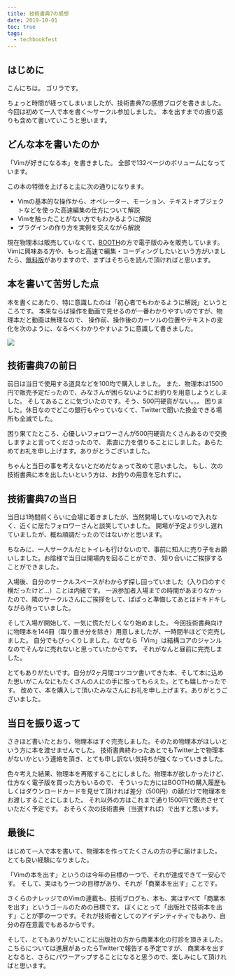 ```yaml
---
title: 技術書典7の感想
date: 2019-10-01
toc: true
tags: 
  - techbookfest
---
```


## はじめに
こんにちは。
ゴリラです。

ちょっと時間が経ってしまいましたが、技術書典7の感想ブログを書きました。
今回は初めて一人で本を書く〜サークル参加しました。
本を出すまでの振り返りも含めて書いていこうと思います。

## どんな本を書いたのか
「Vimが好きになる本」を書きました。
全部で132ページのボリュームになっています。

この本の特徴を上げると主に次の通りになります。

- Vimの基本的な操作から、オペレーター、モーション、テキストオブジェクトなどを使った高速編集の仕方について解説
- Vimを触ったことがない方でもわかるように解説
- プラグインの作り方を実例を交えながら解説

現在物理本は販売していなくて、[BOOTH](https://gorilla0513.booth.pm/items/1513974)の方で電子版のみを販売しています。
Vimに興味ある方や、もっと高速で編集・コーディングしたいという方がいましたら、[無料版](https://gorilla0513.booth.pm/items/1514005)がありますので、まずはそちらを読んで頂ければと思います。

## 本を書いて苦労した点
本を書くにあたり、特に意識したのは「初心者でもわかるように解説」というところです。
本来ならば操作を動画で見せるのが一番わかりやすいのですが、物理本だと動画は無理なので、
操作前、操作後のカーソルの位置やテキストの変化を次のように、なるべくわかりやすいように意識して書きました。

![](https://i.gyazo.com/3c76f447b54f439b8a87d069955e1109.png)

## 技術書典7の前日
前日は当日で使用する道具などを100均で購入しました。
また、物理本は1500円で販売予定だったので、みなさんが困らないようにお釣りを用意しようとしました。
そしてあることに気づいたのです。そう、500円硬貨がない。。。
困りました。休日なのでどこの銀行もやっていなくて、Twitterで聞いた換金できる場所も全滅でした。

困り果てたところ、心優しいフォロワーさんが500円硬貨たくさんあるので交換しますよと言ってくださったので、
素直に力を借りることにしました。あらためてお礼を申し上げます。ありがとうございました。

ちゃんと当日の事を考えないとだめだなぁって改めて思いました。
もし、次の技術書典に本を出したいという方は、お釣りの用意を忘れずに。

## 技術書典7の当日
当日は1時間前くらいに会場に着きましたが、当然開場していないので入れなく、近くに居たフォロワーさんと談笑していました。
開場が予定より少し遅れていましたが、概ね順調だったのではないかと思います。

ちなみに、一人サークルだとトイレも行けないので、事前に知人に売り子をお願いしました。お陰様で当日は開場内を回ることができ、
知り合いにご挨拶することができました。

入場後、自分のサークルスペースがわからず探し回っていました（入り口のすぐ横だったけど…）ことは内緒です。
一派参加者入場までの時間があまりなかったので、隣のサークルさんにご挨拶をして、ぱぱっと準備してあとはドキドキしながら待っていました。

そして入場が開始して、一気に慌ただしくなり始めました。
今回技術書典向けに物理本を144冊（取り置き分を除き）用意しましたが、一時間半ほどで完売しました。
自分でもびっくりしました。なぜなら「Vim」は結構コアのジャンルなのでそんなに売れないと思っていたからです。
それがなんと昼前に完売しました。

とてもありがたいです。自分が2ヶ月間コツコツ書いてきた本、そして本に込めた思いがこんなにもたくさんの人にの手に取ってもらえた。とても嬉しかったです。
改めて、本を購入して頂いたみなさんにお礼を申し上げます。ありがとうございました。

## 当日を振り返って
さきほど書いたとおり、物理本はすぐ完売しました。そのため物理本がほしいという方に本を渡せませんでした。
技術書典終わったあとでもTwitter上で物理本がないかという連絡を頂き、とても申し訳ない気持ちが強くなっていきました。

色々考えた結果、物理本を再販することにしました。物理本が欲しかったけど、仕方なく電子版を買った方もいるので、
そういった方にはBOOTHの購入履歴もしくはダウンロードカードを見せて頂ければ差分（500円）の額だけで物理本をお渡しすることにしました。
それ以外の方はこれまで通り1500円で販売させていただく予定です。
おそらく次の技術書典（当選すれば）で出すと思います。

## 最後に
はじめて一人で本を書いて、物理本を作ってたくさんの方の手に届けました。
とても良い経験になりました。

「Vimの本を出す」というのは今年の目標の一つで、それが達成できて一安心です。
そして、実はもう一つの目標があり、それが「商業本を出す」ことです。

さくらのナレッジでのVimの連載も、技術ブログも、本も、実はすべて「商業本を出す」というゴールのための目標です。
ぼくにとって「出版社で技術本を出す」ことが夢の一つです。それが技術者としてのアイデンティティでもあり、自分の存在意義でもあるからです。

そして、とてもありがたいことに出版社の方から商業本化の打診を頂きました。
こちらについては進展があったらTwitterで報告する予定ですが、
商業本を出すとなると、さらにパワーアップすることになると思うので、楽しみにして頂ければと思います。
